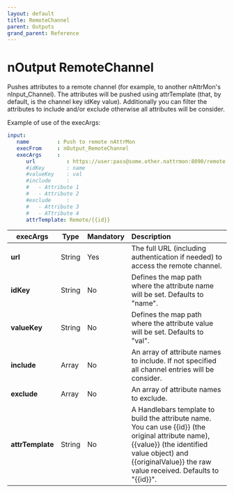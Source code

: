 ```yaml
---
layout: default
title: RemoteChannel
parent: Outputs
grand_parent: Reference
---
```

# nOutput RemoteChannel

Pushes attributes to a remote channel (for example, to another nAttrMon's nInput_Channel). The attributes will be pushed using attrTemplate (that, by default, is the channel key idKey value). Additionally you can filter the attributes to include and/or exclude otherwise all attributes will be consider.

Example of use of the execArgs:

```yaml
input:
   name         : Push to remote nAttrMon
   execFrom     : nOutput_RemoteChannel
   execArgs     :
      url          : https://user:pass@some.other.nattrmon:8090/remote
      #idKey       : name
      #valueKey    : val
      #include     :
      #   - Attribute 1
      #   - Attribute 2
      #exclude     :
      #   - Attribute 3
      #   - ATtribute 4
      attrTemplate: Remote/{{id}}
``` 

| execArgs | Type | Mandatory | Description | 
| -------- | ---- | --------- |:----------- |
| **url** | String | Yes | The full URL (including authentication if needed) to access the remote channel. |
| **idKey** | String | No | Defines the map path where the attribute name will be set. Defaults to "name". |
| **valueKey** | String | No | Defines the map path where the attribute value will be set. Defaults to "val". |
| **include** | Array | No | An array of attribute names to include. If not specified all channel entries will be consider. |
| **exclude** | Array | No | An array of attribute names to exclude. |
| **attrTemplate** | String | No | A Handlebars template to build the attribute name. You can use {{id}} (the original attribute name), {{value}} (the identified value object) and {{originalValue}} the raw value received. Defaults to "{{id}}". |
